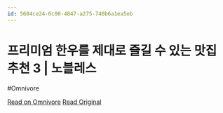 ```yaml
---
id: 5604ce24-6c00-4847-a275-740b6a1ea5eb
---
```


# 프리미엄 한우를 제대로 즐길 수 있는 맛집 추천 3 | 노블레스
#Omnivore

[Read on Omnivore](https://omnivore.app/me/https-v-daum-net-v-7-v-hr-ij-a-8-nl-192a3b9febd)
[Read Original](https://v.daum.net/v/7VHrIjA8nl)

